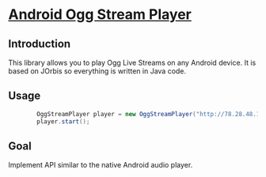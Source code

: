 [Android Ogg Stream Player](http://radzio.github.com/AndroidOggStreamPlayer/)
=========================

## Introduction ##

This library allows you to play Ogg Live Streams on any Android device. It is based on JOrbis  so everything is written in Java code.

## Usage ##

```java
        OggStreamPlayer player = new OggStreamPlayer("http://78.28.48.14:8000/stream.ogg");
        player.start();
```

## Goal ##

Implement API similar to the native Android audio player.